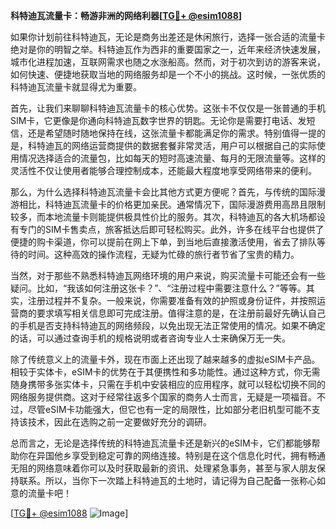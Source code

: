 **科特迪瓦流量卡：畅游非洲的网络利器[[TG💪+ @esim1088](https://t.me/s/esim1088)]**

如果你计划前往科特迪瓦，无论是商务出差还是休闲旅行，选择一张合适的流量卡绝对是你的明智之举。科特迪瓦作为西非的重要国家之一，近年来经济快速发展，城市化进程加速，互联网需求也随之水涨船高。然而，对于初次到访的游客来说，如何快速、便捷地获取当地的网络服务却是一个不小的挑战。这时候，一张优质的科特迪瓦流量卡就显得尤为重要。

首先，让我们来聊聊科特迪瓦流量卡的核心优势。这张卡不仅仅是一张普通的手机SIM卡，它更像是你通向科特迪瓦数字世界的钥匙。无论你是需要打电话、发短信，还是希望随时随地保持在线，这张流量卡都能满足你的需求。特别值得一提的是，科特迪瓦的网络运营商提供的数据套餐非常灵活，用户可以根据自己的实际使用情况选择适合的流量包，比如每天的短时高速流量、每月的无限流量等。这样的灵活性不仅让使用者能够合理控制成本，还能最大程度地享受网络带来的便利。

那么，为什么选择科特迪瓦流量卡会比其他方式更方便呢？首先，与传统的国际漫游相比，科特迪瓦流量卡的价格更加亲民。通常情况下，国际漫游费用高昂且限制较多，而本地流量卡则能提供极具性价比的服务。其次，科特迪瓦的各大机场都设有专门的SIM卡售卖点，旅客抵达后即可轻松购买。此外，许多在线平台也提供了便捷的购卡渠道，你可以提前在网上下单，到当地后直接激活使用，省去了排队等待的时间。这种高效的操作流程，无疑为忙碌的旅行者节省了宝贵的精力。

当然，对于那些不熟悉科特迪瓦网络环境的用户来说，购买流量卡可能还会有一些疑问。比如，“我该如何注册这张卡？”、“注册过程中需要注意什么？”等等。其实，注册过程并不复杂。一般来说，你需要准备有效的护照或身份证件，并按照运营商的要求填写相关信息即可完成注册。值得注意的是，在注册前最好先确认自己的手机是否支持科特迪瓦的网络频段，以免出现无法正常使用的情况。如果不确定的话，可以通过查询手机的规格说明或者咨询专业人士来确保万无一失。

除了传统意义上的流量卡外，现在市面上还出现了越来越多的虚拟eSIM卡产品。相较于实体卡，eSIM卡的优势在于其便携性和多功能性。通过这种方式，你无需随身携带多张实体卡，只需在手机中安装相应的应用程序，就可以轻松切换不同的网络服务提供商。这对于经常往返多个国家的商务人士而言，无疑是一项福音。不过，尽管eSIM卡功能强大，但它也有一定的局限性，比如部分老旧机型可能不支持该技术，因此在选购之前一定要做好充分的调研。

总而言之，无论是选择传统的科特迪瓦流量卡还是新兴的eSIM卡，它们都能够帮助你在异国他乡享受到稳定可靠的网络连接。特别是在这个信息化时代，拥有畅通无阻的网络意味着你可以及时获取最新的资讯、处理紧急事务，甚至与家人朋友保持联系。所以，当你下一次踏上科特迪瓦的土地时，请记得为自己配备一张称心如意的流量卡吧！

[[TG💪+ @esim1088](https://t.me/s/esim1088) ![Image](https://i.postimg.cc/4NQfJmqS/Snipaste-2025-05-13-00-14-12.png)]